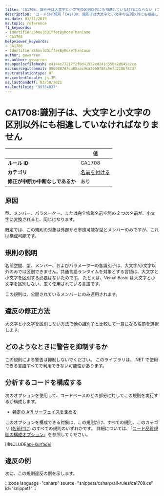 ```yaml
---
title: 'CA1708: 識別子は大文字と小文字の区別以外にも相違していなければならない (コード分析)'
description: 'コード分析規則「CA1708: 識別子は大文字と小文字の区別以外にも相違していなければならない」について'
ms.date: 03/11/2019
ms.topic: reference
f1_keywords:
- IdentifiersShouldDifferByMoreThanCase
- CA1708
helpviewer_keywords:
- CA1708
- IdentifiersShouldDifferByMoreThanCase
author: gewarren
ms.author: gewarren
ms.openlocfilehash: e4144c77217f2f0d41552ed241d550a2d645e2ce
ms.sourcegitcommit: 05d0087dfca85aac9ca2960f86c5efd218bf833f
ms.translationtype: HT
ms.contentlocale: ja-JP
ms.lasthandoff: 03/30/2021
ms.locfileid: "99754837"
---
```

# <a name="ca1708-identifiers-should-differ-by-more-than-case"></a>CA1708:識別子は、大文字と小文字の区別以外にも相違していなければなりません

| | 値 |
|-|-|
| **ルール ID** |CA1708|
| **カテゴリ** |[名前を付ける](naming-warnings.md)|
| **修正が中断か中断なしであるか** |あり|

## <a name="cause"></a>原因

型、メンバー、パラメーター、または完全修飾名前空間の 2 つの名前が、小文字に変換されると、同じになります。

既定では、この規則の対象は外部から参照可能な型とメンバーのみですが、これは[構成可能](#configure-code-to-analyze)です。

## <a name="rule-description"></a>規則の説明

名前空間、型、メンバー、およびパラメーターの各識別子は、大文字/小文字以外のみでは区別できません。共通言語ランタイムを対象とする言語は、大文字と小文字を区別する必要はないためです。 たとえば、Visual Basic は大文字と小文字を区別しない、広く使用されている言語です。

この規則は、公開されているメンバーにのみ適用されます。

## <a name="how-to-fix-violations"></a>違反の修正方法

大文字と小文字を区別しない方法で他の識別子と比較して一意になる名前を選択します。

## <a name="when-to-suppress-warnings"></a>どのようなときに警告を抑制するか

この規則による警告は抑制しないでください。 このライブラリは、.NET で使用できる言語すべてで利用できない可能性があります。

## <a name="configure-code-to-analyze"></a>分析するコードを構成する

次のオプションを使用して、コードベースのどの部分に対してこの規則を実行するか構成します。

- [特定の API サーフェイスを含める](#include-specific-api-surfaces)

このオプションを構成できる対象は、この規則だけ、すべての規則、このカテゴリ ([名前付け](naming-warnings.md)) のすべての規則のいずれかです。 詳細については、「[コード品質規則の構成オプション](../code-quality-rule-options.md)」を参照してください。

[!INCLUDE[api-surface](~/includes/code-analysis/api-surface.md)]

## <a name="example-of-a-violation"></a>違反の例

次に、この規則違反の例を示します。

:::code language="csharp" source="snippets/csharp/all-rules/ca1708.cs" id="snippet1":::
